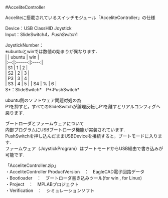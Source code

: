 #AcceliteController   
  
Acceliteに搭載されているスイッチモジュール「AcceliteController」の仕様  
  
Device：USB ClassHID Joystick  
Input：SlideSwitch*4，PushSwitch*1  
  
  
JoystickNumber：  
※ubuntuとwinでは数値の始まりが異なります．  
|    | ubuntu |  win |  
|:--:|:------:|:----:|  
| S1 |   1    |   2  |  
| S2 |   2    |   3  |  
| P3 |   3    |   4  |  
| S3 |   4    |   5  |
| S4 |   %    |   6  |  
S*：SlideSwitch*　P*:PushSwitch*

ubuntu側のソフトウェア問題対処の為  
P1を押すと，すべてのSlideSwitchが論理反転しP1を離すとリアルコンフィグへ戻ります.  
  
  
ブートローダとファームウェアについて  
内部プログラムにUSBブートローダ機能が実装されています.  
PushSwitchを押し込んだままUSBDeviceを接続すると，ブートモードに入ります.  
ファームウェア（JoystickProgram）はブートモードからUSB経由で書き込みが可能です.  
  
  
「AcceliteController.zip」  
・AcceliteController ProductVersion　：　EagleCAD電子回路データ  
・Bootloader　：　ブートローダ書き込みツール(for win , for Linux)  
・Project　：　MPLABプロジェクト  
・Verification　：　シミュレーションソフト  
  
  


